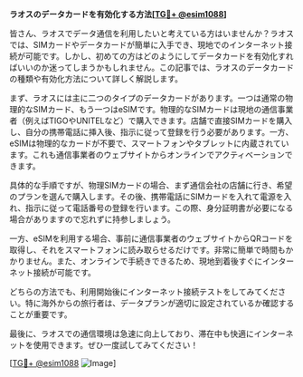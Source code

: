 **ラオスのデータカードを有効化する方法[[TG💪+ @esim1088](https://t.me/s/esim1088)]**

皆さん、ラオスでデータ通信を利用したいと考えている方はいませんか？ラオスでは、SIMカードやデータカードが簡単に入手でき、現地でのインターネット接続が可能です。しかし、初めての方はどのようにしてデータカードを有効化すればいいのか迷ってしまうかもしれません。この記事では、ラオスのデータカードの種類や有効化方法について詳しく解説します。

まず、ラオスには主に二つのタイプのデータカードがあります。一つは通常の物理的なSIMカード、もう一つはeSIMです。物理的なSIMカードは現地の通信事業者（例えばTIGOやUNITELなど）で購入できます。店舗で直接SIMカードを購入し、自分の携帯電話に挿入後、指示に従って登録を行う必要があります。一方、eSIMは物理的なカードが不要で、スマートフォンやタブレットに内蔵されています。これも通信事業者のウェブサイトからオンラインでアクティベーションできます。

具体的な手順ですが、物理SIMカードの場合、まず通信会社の店舗に行き、希望のプランを選んで購入します。その後、携帯電話にSIMカードを入れて電源を入れ、指示に従って電話番号の登録を行います。この際、身分証明書が必要になる場合がありますので忘れずに持参しましょう。

一方、eSIMを利用する場合、事前に通信事業者のウェブサイトからQRコードを取得し、それをスマートフォンに読み取らせるだけです。非常に簡単で時間もかかりません。また、オンラインで手続きできるため、現地到着後すぐにインターネット接続が可能です。

どちらの方法でも、利用開始後にインターネット接続テストをしてみてください。特に海外からの旅行者は、データプランが適切に設定されているか確認することが重要です。

最後に、ラオスでの通信環境は急速に向上しており、滞在中も快適にインターネットを使用できます。ぜひ一度試してみてください！

[[TG💪+ @esim1088](https://t.me/s/esim1088) ![Image](https://i.postimg.cc/Y0z9fWf4/image.png)]